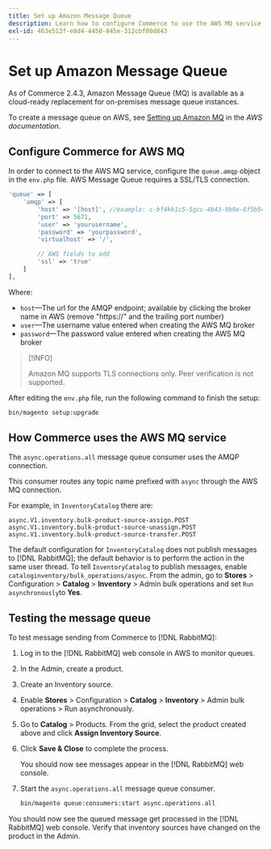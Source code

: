 ```yaml
---
title: Set up Amazon Message Queue
description: Learn how to configure Commerce to use the AWS MQ service.
exl-id: 463e513f-e8d4-4450-845e-312cbf00d843
---
```

# Set up Amazon Message Queue

As of Commerce 2.4.3, Amazon Message Queue (MQ) is available as a cloud-ready replacement for on-premises message queue instances.

To create a message queue on AWS, see [Setting up Amazon MQ](https://docs.aws.amazon.com/amazon-mq/latest/developer-guide/amazon-mq-setting-up.html) in the _AWS documentation_.

## Configure Commerce for AWS MQ

In order to connect to the AWS MQ service, configure the `queue.amqp` object in the `env.php` file.
AWS Message Queue requires a SSL/TLS connection.

```php
'queue' => [
    'amqp' => [
        'host' => '[host]', //example: c-bf4kk1c5-5gcc-4b43-9b9e-8f5b54d234.mq.us-west-3.amazonaws.com
        'port' => 5671,
        'user' => 'yourusername',
        'password' => 'yourpassword',
        'virtualhost' => '/',

        // AWS fields to add
        'ssl' => 'true'
    ]
],
```

Where:

- `host`—The url for the AMQP endpoint; available by clicking the broker name in AWS (remove "https://" and the trailing port number)
- `user`—The username value entered when creating the AWS MQ broker
- `password`—The password value entered when creating the AWS MQ broker

>[!INFO]
>
>Amazon MQ supports TLS connections only. Peer verification is not supported.

After editing the `env.php` file, run the following command to finish the setup:

```bash
bin/magento setup:upgrade
```

## How Commerce uses the AWS MQ service

The `async.operations.all` message queue consumer uses the AMQP connection.

This consumer routes any topic name prefixed with `async` through the AWS MQ connection.

For example, in `InventoryCatalog` there are:

```text
async.V1.inventory.bulk-product-source-assign.POST
async.V1.inventory.bulk-product-source-unassign.POST
async.V1.inventory.bulk-product-source-transfer.POST
```

The default configuration for `InventoryCatalog` does not publish messages to [!DNL RabbitMQ]; the default behavior is to perform the action in the same user thread. To tell `InventoryCatalog` to publish messages, enable `cataloginventory/bulk_operations/async`. From the admin, go to **Stores** > Configuration > **Catalog** > **Inventory** > Admin bulk operations and set  `Run asynchronously`to **Yes**.

## Testing the message queue

To test message sending from Commerce to [!DNL RabbitMQ]:

1. Log in to the [!DNL RabbitMQ] web console in AWS to monitor queues.
1. In the Admin, create a product.
1. Create an Inventory source.
1. Enable **Stores** > Configuration > **Catalog** > **Inventory** > Admin bulk operations > Run asynchronously.
1. Go to **Catalog** > Products. From the grid, select the product created above and click **Assign Inventory Source**.
1. Click **Save & Close** to complete the process.

   You should now see messages appear in the [!DNL RabbitMQ] web console.

1. Start the `async.operations.all` message queue consumer.

   ```bash
   bin/magento queue:consumers:start async.operations.all
   ```

You should now see the queued message get processed in the [!DNL RabbitMQ] web console.
Verify that inventory sources have changed on the product in the Admin.
